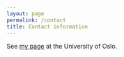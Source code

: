 ```yaml
---
layout: page
permalink: /contact
title: Contact information
---
```


See [my page](https://www.mn.uio.no/ibv/english/people/aca/alexajo/index.html) at the University of Oslo.
